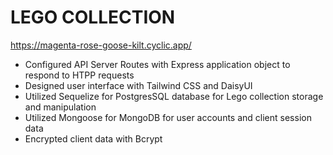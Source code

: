 # LEGO COLLECTION
https://magenta-rose-goose-kilt.cyclic.app/

- Configured API Server Routes with Express application object to respond to HTPP requests
- Designed user interface with Tailwind CSS and DaisyUI
- Utilized Sequelize for PostgresSQL database for Lego collection storage and manipulation
- Utilized Mongoose for MongoDB for user accounts and client session data
- Encrypted client data with Bcrypt

